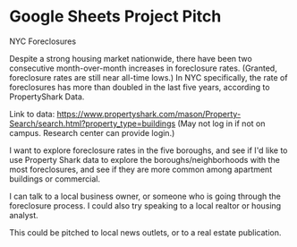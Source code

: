 # Google Sheets Project Pitch

NYC Foreclosures

Despite a strong housing market nationwide, there have been two consecutive month-over-month increases in foreclosure rates. (Granted, foreclosure rates are still near all-time lows.) In NYC specifically, the rate of foreclosures has more than doubled in the last five years, according to PropertyShark Data.

Link to data: https://www.propertyshark.com/mason/Property-Search/search.html?property_type=buildings
(May not log in if not on campus. Research center can provide login.)

I want to explore foreclosure rates in the five boroughs, and see if
I'd like to use Property Shark data to explore the boroughs/neighborhoods with the most foreclosures, and see if they are more common among apartment buildings or commercial.

I can talk to a local business owner, or someone who is going through the foreclosure process. I could also try speaking to a local realtor or housing analyst.

This could be pitched to local news outlets, or to a real estate publication.
